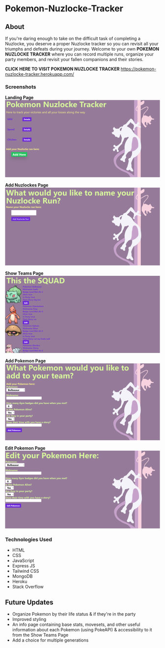 # Pokemon-Nuzlocke-Tracker

## About

If you're daring enough to take on the difficult task of completing a Nuzlocke, you deserve a proper Nuzlocke tracker so you can revisit all your triumphs and defeats
during your journey. Welcome to your own **POKEMON NUZLOCKE TRACKER** where you can record multiple runs, organize your party members, and revisit your fallen companions
and their stories. 

**CLICK HERE TO VISIT POKEMON NUZLOCKE TRACKER** https://pokemon-nuzlocke-tracker.herokuapp.com/

### Screenshots

**Landing Page**
![](images/LandingPage.PNG)

**Add Nuzlockes Page**
![](images/AddNuzlocke.PNG)

**Show Teams Page**
![](images/ShowTeams.PNG)

**Add Pokemon Page**
![](images/AddPokemon.PNG)

**Edit Pokemon Page**
![](images/EditPokemon.PNG)

### Technologies Used
- HTML
- CSS
- JavaScript
- Express JS
- Tailwind CSS
- MongoDB
- Heroku
- Stack Overflow

## Future Updates
- Organize Pokemon by their life status & if they're in the party
- Improved styling
- An info page containing base stats, movesets, and other useful information about each Pokemon (using PokeAPI) & accessibility to it from the Show Teams Page
- Add a choice for multiple generations

